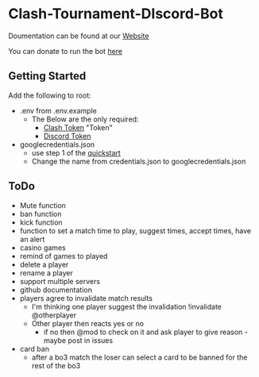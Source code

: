 # Clash-Tournament-DIscord-Bot

Doumentation can be found at our [Website](https://coopern.github.io/Clash-Tournament-Discord-Bot/)

You can donate to run the bot [here](https://www.paypal.com/donate/?hosted_button_id=PMAB3QXG9HGC2)

## Getting Started

Add the following to root:

- .env from .env.example
  - The Below are the only required:
    - [Clash Token](developer.clashroyale.com) "Token"
    - [Discord Token](discord.com/developers/applications)
- googlecredentials.json
  - use step 1 of the [quickstart](https://developers.google.com/sheets/api/quickstart/nodejs)
  - Change the name from credentials.json to googlecredentials.json

## ToDo

- Mute function
- ban function
- kick function
- function to set a match time to play, suggest times, accept times, have an alert
- casino games
- remind of games to played
- delete a player
- rename a player
- support multiple servers
- github documentation
- players agree to invalidate match results
  - I'm thinking one player suggest the invalidation !invalidate @otherplayer
  - Other player then reacts yes or no
    - if no then @mod to check on it and ask player to give reason - maybe post in issues
- card ban
  - after a bo3 match the loser can select a card to be banned for the rest of the bo3
